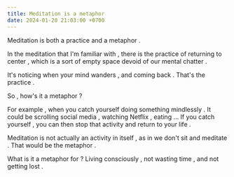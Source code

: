 ```yaml
---
title: Meditation is a metaphor
date: 2024-01-20 21:03:00 +0700
---
```


Meditation is both a practice and a metaphor .

In the meditation that I'm familiar with , there is the practice of returning to center , which is a sort of empty space devoid of our mental chatter .

It's noticing when your mind wanders , and coming back . That's the practice .

So , how's it a metaphor ?

For example , when you catch yourself doing something mindlessly . It could be scrolling social media , watching Netflix , eating ... If you catch yourself , you can then stop that activity and return to your life . 

Meditation is not actually an activity in itself , as in we don't sit and meditate . That would be the metaphor . 

What is it a metaphor for ? Living consciously , not wasting time , and not getting lost .
